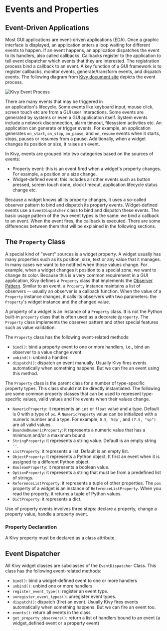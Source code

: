 # Events and Properties
## Event-Driven Applications
Most GUI applications are event-driven applications (EDA). Once a
graphic interface is displayed, an application enters a 
loop waiting for different events to happen. If an event happens, 
an application dispatches the event to its handlers, also called callbacks.
Callbacks register to the application to tell event dispatcher which 
events that they are interested. The registration process bind a 
callback to an event. A key function of a GUI framework is to register 
callbacks, monitor events, generate/transform events,  and dispatch events. 
The following diagram from [Kivy document site](http://kivy.org/docs/guide/events.html)
depicts the event process.

![Kivy Event Process](http://kivy.org/docs/_images/Events.png)

There are many events that may be triggered in  
an application's lifecycle. Some events like keyboard input, 
mouse click, screen touch etc are from a GUI user interactions. 
Some events are generated by systems or even a GUI application itself. 
System events include a network disconnection, alarm timeout, 
filesystem activities etc. An application can generate or trigger 
events. For example, an application generates `on_start`, `on_stop`,
`on_pause`, and `on_resume` events when it starts, stops, pauses or 
resumes from a pause. Additionally, when a widget changes its 
position or size, it raises an event.

In Kivy, events are grouped into two categories based on the
sources of events:

* Property event: this is an event fired when a 
widget's property changes. For example, a position or a size change.
* Widget-defined event: this includes all other events such as
button pressed, screen touch done, clock timeout, application
lifecycle status change etc.

Because a widget knows all its property changes, it uses a 
so-called observer pattern to bind and dispatch its property events. 
Widget-defined events use a `EventDispatcher` class to 
bind and dispatch these events. The basic usage pattern 
of the two event types is the same: we bind a callback to an event. 
When the event fires, the callback is executed. 
There are some differences between them that will be explained 
in the following sections. 

## The `Property` Class
A special kind of "event" sources is a widget property. A widget 
usually has many properties such as its position, size, text 
or any value that it manages. In many cases we want to be notified 
when those values change. For example, when a widget changes it position 
to a special zone, we want to change its color. Because this is 
a very common requirement in a GUI application, Kivy defines a 
`Property` class that implements the [Observer Pattern](http://en.wikipedia.org/wiki/Observer_pattern).
Similar to an event, a `Property` instance maintains a list of observers 
-- usually an observer is a callback function. When the value of 
a `Property` instance changes, it calls its observers with two parameters: 
the `Property`'s widget instance and the changed value. 

A property of a widget is an instance of a `Property` class. It is not
the Python built-in `property` class that is often used as a decorate
`@property`. The `Property` class implements the observer pattern and 
other special features such as value validation. 

The `Property` class has the following event-related methods: 

* `bind()`: bind a property event to one or more handlers, i.e., bind 
an observer to a value change event. 
* `unbind()`: unbind a handler.
* `dispatch()`: dispatch an event manually. Usually Kivy fires events 
automatically when something happens. But we can fire an event using
this method. 

The `Property` class is the parent class for a number of type-specific 
property types. This class should not be directly instantiated.
The following are some common property classes that can be 
used to represent type-specific values, valid values and 
fire events when their values change. 

* `NumericProperty`: it represents an `int` or `float` value and a type. 
Default is 0 with a type of `px`. A `NumericProperty` value can be
initialized with a numeric number and a type. For example, 
`0.5`, `'5dp'`, and `(7.5, "sp")` are all valid values.
* `BoundedNumericProperty`: it represents a numeric value that has 
a minimum and/or a maximum bound. 
* `StringProperty`: it represents a string value. Default is an empty
string `''`.
* `ListProperty`: it represents a list. Default is an empty list. 
* `ObjectProperty`: it represents a Python object. It first an event
when it is assigned to a different Python object.
* `BooleanProperty`: it represents a boolean value.
* `OptionProperty`: it represents a string that must be from
a predefined list of strings. 
* `ReferenceListProperty`: it represents a tuple of other properties. 
The `pos` property of a widget is an instance of `ReferenceListProperty`. 
When you read the property, it returns a tuple of Python values. 
* `DictProperty`: it represents a dict. 

Use of property events involves three steps: declare a property, 
change a property value, handle a property event. 

### Property Declaration
A Kivy property must be declared as a class attribute. 

## Event Dispatcher
All Kivy widget classes are subclasses of the `EventDispatcher` Class.
This class has the following event-related methods:

* `bind()`: bind a widget-defined event to one or more handlers
* `unbind()`: unbind one or more handlers.
* `register_event_type()`: register an event type.
* `unregister_event_types()`: unregister event types.
* `dispatch()`: dispatch (fire) an event. Usually Kivy fires events 
automatically when something happens. But we can fire an event too.
* `events()`: return all events in the class
* `get_property_observers()`: return a list of handlers bound to 
an event (a widget_defined event or a property event)






